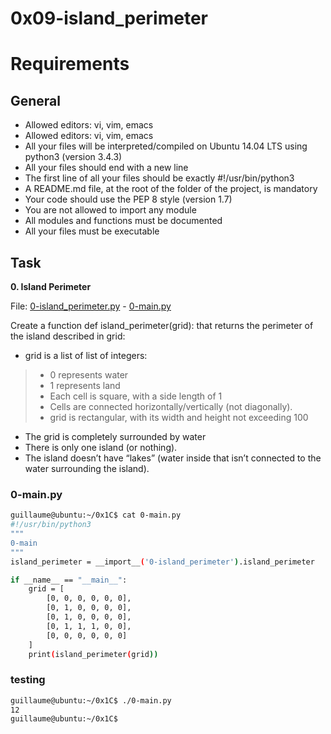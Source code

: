 # 0x09-island_perimeter
# Requirements

## General

- Allowed editors: vi, vim, emacs
- Allowed editors: vi, vim, emacs
- All your files will be interpreted/compiled on Ubuntu 14.04 LTS using python3 (version 3.4.3)
- All your files should end with a new line
- The first line of all your files should be exactly #!/usr/bin/python3
- A README.md file, at the root of the folder of the project, is mandatory
- Your code should use the PEP 8 style (version 1.7)
- You are not allowed to import any module
- All modules and functions must be documented
- All your files must be executable


## Task

**0. Island Perimeter**

File: [0-island_perimeter.py](0-island_perimeter.py/) - [0-main.py](0-main.py/)

Create a function def island_perimeter(grid): that returns the perimeter of the island described in grid:

- grid is a list of list of integers:
> - 0 represents water
> - 1 represents land
> - Each cell is square, with a side length of 1
> - Cells are connected horizontally/vertically (not diagonally).
> - grid is rectangular, with its width and height not exceeding 100
- The grid is completely surrounded by water
- There is only one island (or nothing).
- The island doesn’t have “lakes” (water inside that isn’t connected to the water surrounding the island).

### 0-main.py

```sh
guillaume@ubuntu:~/0x1C$ cat 0-main.py
#!/usr/bin/python3
"""
0-main
"""
island_perimeter = __import__('0-island_perimeter').island_perimeter

if __name__ == "__main__":
    grid = [
        [0, 0, 0, 0, 0, 0],
        [0, 1, 0, 0, 0, 0],
        [0, 1, 0, 0, 0, 0],
        [0, 1, 1, 1, 0, 0],
        [0, 0, 0, 0, 0, 0]
    ]
    print(island_perimeter(grid))

```

### testing

```sh
guillaume@ubuntu:~/0x1C$ ./0-main.py
12
guillaume@ubuntu:~/0x1C$ 

```